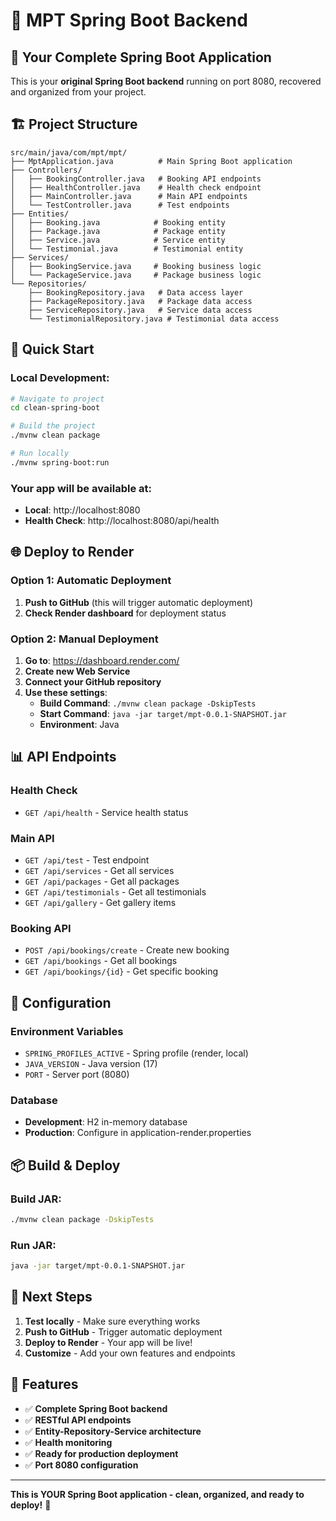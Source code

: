 # 🚀 MPT Spring Boot Backend

## 📱 **Your Complete Spring Boot Application**

This is your **original Spring Boot backend** running on port 8080, recovered and organized from your project.

## 🏗️ **Project Structure**

```
src/main/java/com/mpt/mpt/
├── MptApplication.java          # Main Spring Boot application
├── Controllers/
│   ├── BookingController.java   # Booking API endpoints
│   ├── HealthController.java    # Health check endpoint
│   ├── MainController.java      # Main API endpoints
│   └── TestController.java      # Test endpoints
├── Entities/
│   ├── Booking.java            # Booking entity
│   ├── Package.java            # Package entity
│   ├── Service.java            # Service entity
│   └── Testimonial.java        # Testimonial entity
├── Services/
│   ├── BookingService.java     # Booking business logic
│   └── PackageService.java     # Package business logic
└── Repositories/
    ├── BookingRepository.java   # Data access layer
    ├── PackageRepository.java   # Package data access
    ├── ServiceRepository.java   # Service data access
    └── TestimonialRepository.java # Testimonial data access
```

## 🚀 **Quick Start**

### **Local Development:**
```bash
# Navigate to project
cd clean-spring-boot

# Build the project
./mvnw clean package

# Run locally
./mvnw spring-boot:run
```

### **Your app will be available at:**
- **Local**: http://localhost:8080
- **Health Check**: http://localhost:8080/api/health

## 🌐 **Deploy to Render**

### **Option 1: Automatic Deployment**
1. **Push to GitHub** (this will trigger automatic deployment)
2. **Check Render dashboard** for deployment status

### **Option 2: Manual Deployment**
1. **Go to**: https://dashboard.render.com/
2. **Create new Web Service**
3. **Connect your GitHub repository**
4. **Use these settings**:
   - **Build Command**: `./mvnw clean package -DskipTests`
   - **Start Command**: `java -jar target/mpt-0.0.1-SNAPSHOT.jar`
   - **Environment**: Java

## 📊 **API Endpoints**

### **Health Check**
- `GET /api/health` - Service health status

### **Main API**
- `GET /api/test` - Test endpoint
- `GET /api/services` - Get all services
- `GET /api/packages` - Get all packages
- `GET /api/testimonials` - Get all testimonials
- `GET /api/gallery` - Get gallery items

### **Booking API**
- `POST /api/bookings/create` - Create new booking
- `GET /api/bookings` - Get all bookings
- `GET /api/bookings/{id}` - Get specific booking

## 🔧 **Configuration**

### **Environment Variables**
- `SPRING_PROFILES_ACTIVE` - Spring profile (render, local)
- `JAVA_VERSION` - Java version (17)
- `PORT` - Server port (8080)

### **Database**
- **Development**: H2 in-memory database
- **Production**: Configure in application-render.properties

## 📦 **Build & Deploy**

### **Build JAR:**
```bash
./mvnw clean package -DskipTests
```

### **Run JAR:**
```bash
java -jar target/mpt-0.0.1-SNAPSHOT.jar
```

## 🎯 **Next Steps**

1. **Test locally** - Make sure everything works
2. **Push to GitHub** - Trigger automatic deployment
3. **Deploy to Render** - Your app will be live!
4. **Customize** - Add your own features and endpoints

## 🌟 **Features**

- ✅ **Complete Spring Boot backend**
- ✅ **RESTful API endpoints**
- ✅ **Entity-Repository-Service architecture**
- ✅ **Health monitoring**
- ✅ **Ready for production deployment**
- ✅ **Port 8080 configuration**

---

**This is YOUR Spring Boot application - clean, organized, and ready to deploy!** 🚀
